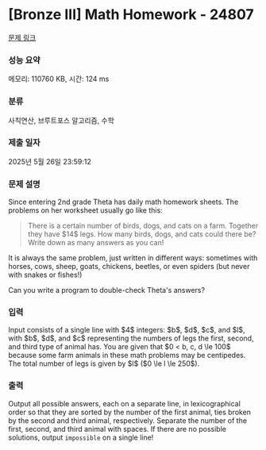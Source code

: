 # [Bronze III] Math Homework - 24807 

[문제 링크](https://www.acmicpc.net/problem/24807) 

### 성능 요약

메모리: 110760 KB, 시간: 124 ms

### 분류

사칙연산, 브루트포스 알고리즘, 수학

### 제출 일자

2025년 5월 26일 23:59:12

### 문제 설명

<p>Since entering 2nd grade Theta has daily math homework sheets. The problems on her worksheet usually go like this:</p>

<blockquote>
<p>There is a certain number of birds, dogs, and cats on a farm.  Together they have $14$ legs.  How many birds, dogs, and cats could there be? Write down as many answers as you can!</p>
</blockquote>

<p>It is always the same problem, just written in different ways: sometimes with horses, cows, sheep, goats, chickens, beetles, or even spiders (but never with snakes or fishes!)</p>

<p>Can you write a program to double-check Theta's answers?</p>

### 입력 

 <p>Input consists of a single line with $4$ integers: $b$, $d$, $c$, and $l$, with $b$, $d$, and $c$ representing the numbers of legs the first, second, and third type of animal has. You are given that $0 < b, c, d \le 100$ because some farm animals in these math problems may be centipedes. The total number of legs is given by $l$ ($0 \le l \le 250$).</p>

### 출력 

 <p>Output all possible answers, each on a separate line, in lexicographical order so that they are sorted by the number of the first animal, ties broken by the second and third animal, respectively.  Separate the number of the first, second, and third animal with spaces. If there are no possible solutions, output <code>impossible</code> on a single line!</p>

